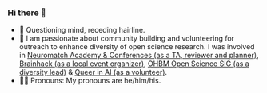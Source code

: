 ### Hi there  👋

<!--
**mselimata/mselimata** is a ✨ _special_ ✨ repository because its `README.md` (this file) appears on your GitHub profile.-->
- 💬 Questioning mind, receding hairline.
- 👯 I am passionate about community building and volunteering for outreach to enhance diversity of open science research. I was involved in [Neuromatch Academy & Conferences (as a TA, reviewer and planner)](https://academy.neuromatch.io/), [Brainhack (as a local event organizer)](https://brainhack.org/), [OHBM Open Science SIG (as a diversity lead)](https://ossig.netlify.app/) & [Queer in AI (as a volunteer)](https://sites.google.com/view/queer-in-ai/).
- 🏳️‍⚧️ Pronouns: My pronouns are he/him/his.
